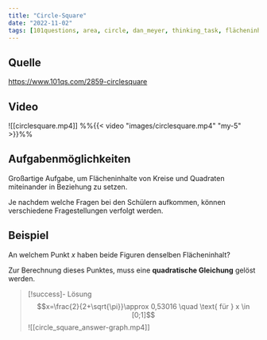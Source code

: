 ```yaml
---
title: "Circle-Square"
date: "2022-11-02"
tags: [101questions, area, circle, dan_meyer, thinking_task, flächeninhalt, kreis, math, quadrat, square, twitter, graph, schnittpunkt, intersection, parabel, parabola, quadratische_gleichung, quadratic]
---
```

## Quelle
https://www.101qs.com/2859-circlesquare

## Video 

![[circlesquare.mp4]]
%%{{< video "images/circlesquare.mp4" "my-5" >}}%%


## Aufgabenmöglichkeiten
Großartige Aufgabe, um Flächeninhalte von Kreise und Quadraten miteinander in Beziehung zu setzen. 

Je nachdem welche Fragen bei den Schülern aufkommen, können verschiedene Fragestellungen verfolgt werden.

## Beispiel
An welchem Punkt $x$ haben beide Figuren denselben Flächeninhalt?

Zur Berechnung dieses Punktes, muss eine **quadratische Gleichung** gelöst werden.

> [!success]- Lösung
> $$x=\frac{2}{2+\sqrt{\pi}}\approx 0,53016 \quad \text{ für } x \in [0;1]$$
> ![[circle_square_answer-graph.mp4]] 
